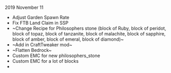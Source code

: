 2019 November 11  
- Adjust Garden Spawn Rate  
- Fix FTB Land Claim in SSP  
- ~Change Recipe for Philosophers stone (block of Ruby, block of peridot, block of topaz, block of tanzanite, block of malachite, block of sapphire, block of amber, block of emeral, block of diamond)~  
- ~Add in CraftTweaker mod~  
- ~Flatten Bedrock~  
- Custom EMC for new philosophers_stone  
- Custom EMC for a lot of blocks  
- 
